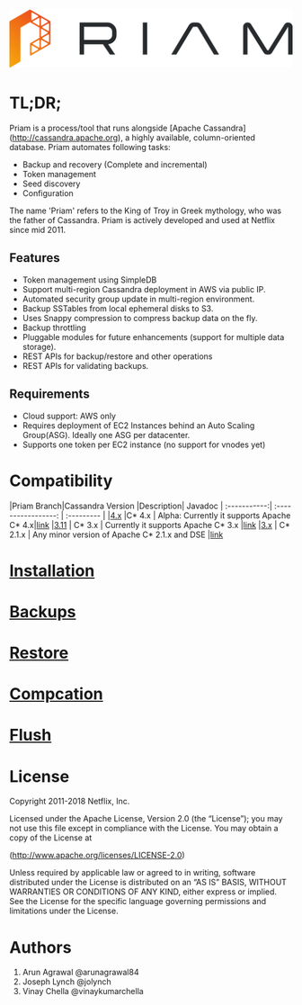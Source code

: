 <h1 align="center">
  <img src="images/priam.png" alt="Priam Logo" />
</h1>

# TL;DR;


Priam is a process/tool that runs alongside [Apache Cassandra] (http://cassandra.apache.org), a highly available, column-oriented database. Priam automates following tasks:

* Backup and recovery (Complete and incremental)
* Token management
* Seed discovery
* Configuration

The name 'Priam' refers to the King of Troy in Greek mythology, who was the father of Cassandra. Priam is actively developed and used at Netflix since mid 2011.

## Features
* Token management using SimpleDB
* Support multi-region Cassandra deployment in AWS via public IP.
* Automated security group update in multi-region environment.
* Backup SSTables from local ephemeral disks to S3.
* Uses Snappy compression to compress backup data on the fly.
* Backup throttling
* Pluggable modules for future enhancements (support for multiple data storage).
* REST APIs for backup/restore and other operations
* REST APIs for validating backups. 

## Requirements
* Cloud support: AWS only
* Requires deployment of EC2 Instances behind an Auto Scaling Group(ASG). Ideally one ASG per datacenter.
* Supports one token per EC2 instance (no support for vnodes yet)

# Compatibility

|Priam Branch|Cassandra Version |Description| Javadoc
| :-----------:| :-----------------: | :---------  |
|[4.x](https://github.com/Netflix/Priam/tree/4.x)       |C* 4.x                      | Alpha: Currently it supports Apache C* 4.x|[link](https://www.javadoc.io/doc/com.netflix.priam/priam/4.0.0-alpha7)
|[3.11](https://github.com/Netflix/Priam/tree/3.11)                 | C* 3.x                     | Currently it supports Apache C* 3.x |[link](https://www.javadoc.io/doc/com.netflix.priam/priam/3.11.35)
|[3.x](https://github.com/Netflix/Priam/tree/3.x)                  | C* 2.1.x                  | Any minor version of Apache C* 2.1.x and DSE |[link](https://www.javadoc.io/doc/com.netflix.priam/priam/3.1.65)


# [Installation](/Priam/installation.html)

# [Backups](/Priam/backups.html)

# [Restore](/Priam/restore.html)

# [Compcation](/Priam/compaction.html)

# [Flush](/Priam/flush.html)

# License
Copyright 2011-2018 Netflix, Inc.

Licensed under the Apache License, Version 2.0 (the “License”); you may not use this file except in compliance with the License. You may obtain a copy of the License at

(http://www.apache.org/licenses/LICENSE-2.0)

Unless required by applicable law or agreed to in writing, software distributed under the License is distributed on an “AS IS” BASIS, WITHOUT WARRANTIES OR CONDITIONS OF ANY KIND, either express or implied. See the License for the specific language governing permissions and limitations under the License.

# Authors 
1. Arun Agrawal @arunagrawal84
3. Joseph Lynch @jolynch
2. Vinay Chella @vinaykumarchella
